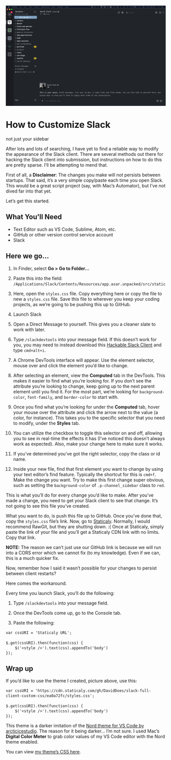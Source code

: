 ![screenshot](screenshot.png)

# How to Customize Slack
not just your sidebar

After lots and lots of searching, I have yet to find a reliable way to modify the appearance of the Slack client. There are several methods out there for hacking the Slack client into submission, but instructions on how to do this are pretty sparse. I’ll be attempting to mend that.

First of all, a **Disclaimer**: The changes you make will not persists between startups. That said, it’s a very simple copy/paste each time you open Slack. This would be a great script project (say, with Mac’s Automator), but I’ve not dived far into that yet.

Let’s get this started.

## What You'll Need

- Text Editor such as VS Code, Sublime, Atom, etc.
- GitHub or other version control service account
- Slack

## Here we go...

1. In Finder, select **Go > Go to Folder…**

2. Paste this into the field: `/Applications/Slack/Contents/Resources/app.asar.unpacked/src/static`

3. Here, open the `styles.css` file. Copy everything here or copy the file to new a `styles.css` file. Save this file to wherever you keep your coding projects, as we’re going to be pushing this up to GitHub.

4. Launch Slack

5. Open a Direct Message to yourself. This gives you a cleaner slate to work with later.

6. Type `/slackdevtools` into your message field. If this doesn’t work for you, you may need to instead download this [Hackable Slack Client](https://github.com/bighappyworld/slack-dev-tools) and type `cmd+alt+i`.

7. A Chrome DevTools interface will appear. Use the element selector, mouse over and click the element you’d like to change.

8. After selecting an element, view the **Computed** tab in the DevTools. This makes it easier to find what you’re looking for. If you don’t see the attribute you’re looking to change, keep going up to the next parent element until you find it. For the most part, we’re looking for `background-color`, `font-family`, and `border-color` to start with.

9. Once you find what you’re looking for under the **Computed** tab, hover your mouse over the attribute and click the arrow next to the value (a color, for instance). This takes you to the specific selector that you need to modify, under the **Styles** tab.

10. You can utilize the checkbox to toggle this selector on and off, allowing you to see in real-time the effects it has (I’ve noticed this doesn’t always work as expected). Also, make your change here to make sure it works.

11. If you’ve determined you’ve got the right selector, copy the class or id name.

12. Inside your new file, find that first element you want to change by using your text editor’s find feature. Typically the shortcut for this is `cmd+f`. Make the change you want. Try to make this first change super obvious, such as setting the `background-color` of `.p-channel_sidebar` class to `red`.

This is what you’ll do for every change you’d like to make. After you’ve made a change, you need to get your Slack client to see that change. It’s not going to see this file you’ve created.

What you want to do, is push this file up to GitHub. Once you’ve done that, copy the `styles.css` file’s link. Now, go to [Staticaly](https://www.staticaly.com/). Normally, I would recommend RawGit, but they are shutting down. :( Once at Staticaly, simply paste the link of your file and you’ll get a Staticaly CDN link with no limits. Copy that link.

**NOTE:** The reason we can’t just use our GitHub link is because we will run into a CORS error which we cannot fix (to my knowledge). Even if we can, this is a much quicker fix.

Now, remember how I said it wasn’t possible for your changes to persist between client restarts?

Here comes the workaround.

Every time you launch Slack, you’ll do the following:

1. Type `/slackdevtools` into your message field.

2. Once the DevTools come up, go to the Console tab.

3. Paste the following:

```
var cssURI = 'Staticaly URL';

$.get(cssURI).then(function(css) {
    $('<style />').text(css).appendTo('body')
});
```

## Wrap up

If you’d like to use the theme I created, picture above, use this:

```
var cssURI = 'https://cdn.staticaly.com/gh/DavidDoes/slack-full-client-custom-css/ea0a72fc/styles.css';

$.get(cssURI).then(function(css) {
    $('<style />').text(css).appendTo('body')
});
```

This theme is a darker imitation of the [Nord theme for VS Code by arcticicestudio](http://arcticicestudio.nord-visual-studio-code/). The reason for it being darker… I’m not sure. I used Mac’s **Digital Color Meter** to grab color values of my VS Code editor with the Nord theme enabled.

You can view [my theme’s CSS here](https://github.com/DavidDoes/slack-full-client-custom-css).
